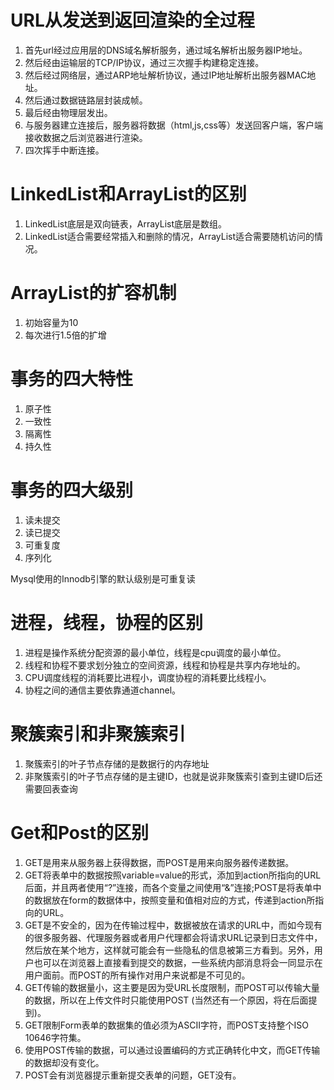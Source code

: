 # URL从发送到返回渲染的全过程

1. 首先url经过应用层的DNS域名解析服务，通过域名解析出服务器IP地址。
2. 然后经由运输层的TCP/IP协议，通过三次握手构建稳定连接。
3. 然后经过网络层，通过ARP地址解析协议，通过IP地址解析出服务器MAC地址。
4. 然后通过数据链路层封装成帧。
5. 最后经由物理层发出。
6. 与服务器建立连接后，服务器将数据（html,js,css等）发送回客户端，客户端接收数据之后浏览器进行渲染。
7. 四次挥手中断连接。



# LinkedList和ArrayList的区别

1. LinkedList底层是双向链表，ArrayList底层是数组。
2. LinkedList适合需要经常插入和删除的情况，ArrayList适合需要随机访问的情况。



# ArrayList的扩容机制

1. 初始容量为10
2. 每次进行1.5倍的扩增



# 事务的四大特性

1. 原子性
2. 一致性
3. 隔离性
4. 持久性



# 事务的四大级别

1. 读未提交
2. 读已提交
3. 可重复度
4. 序列化

Mysql使用的Innodb引擎的默认级别是可重复读

# 进程，线程，协程的区别

1. 进程是操作系统分配资源的最小单位，线程是cpu调度的最小单位。
2. 线程和协程不要求划分独立的空间资源，线程和协程是共享内存地址的。
3. CPU调度线程的消耗要比进程小，调度协程的消耗要比线程小。
4. 协程之间的通信主要依靠通道channel。



# 聚簇索引和非聚簇索引

1. 聚簇索引的叶子节点存储的是数据行的内存地址
2. 非聚簇索引的叶子节点存储的是主键ID，也就是说非聚簇索引查到主键ID后还需要回表查询



# Get和Post的区别

1. GET是用来从服务器上获得数据，而POST是用来向服务器传递数据。
2. GET将表单中的数据按照variable=value的形式，添加到action所指向的URL后面，并且两者使用“?”连接，而各个变量之间使用“&”连接;POST是将表单中的数据放在form的数据体中，按照变量和值相对应的方式，传递到action所指向的URL。
3. GET是不安全的，因为在传输过程中，数据被放在请求的URL中，而如今现有的很多服务器、代理服务器或者用户代理都会将请求URL记录到日志文件中，然后放在某个地方，这样就可能会有一些隐私的信息被第三方看到。另外，用户也可以在浏览器上直接看到提交的数据，一些系统内部消息将会一同显示在用户面前。而POST的所有操作对用户来说都是不可见的。
4. GET传输的数据量小，这主要是因为受URL长度限制，而POST可以传输大量的数据，所以在上传文件时只能使用POST (当然还有一个原因，将在后面提到)。
5. GET限制Form表单的数据集的值必须为ASCII字符，而POST支持整个ISO 10646字符集。
6. 使用POST传输的数据，可以通过设置编码的方式正确转化中文，而GET传输的数据却没有变化。
7. POST会有浏览器提示重新提交表单的问题，GET没有。